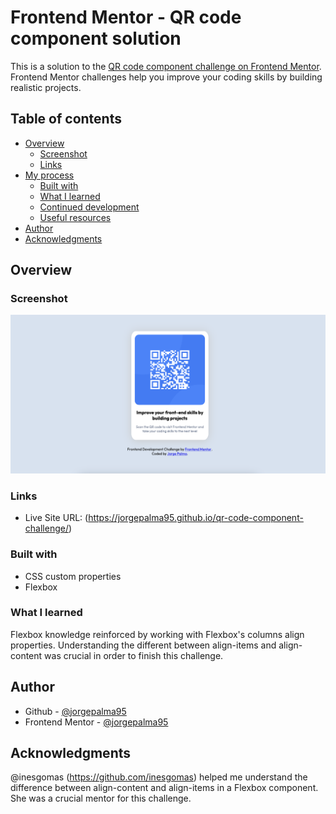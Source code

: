 # Frontend Mentor - QR code component solution

This is a solution to the [QR code component challenge on Frontend Mentor](https://www.frontendmentor.io/challenges/qr-code-component-iux_sIO_H). Frontend Mentor challenges help you improve your coding skills by building realistic projects. 

## Table of contents

- [Overview](#overview)
  - [Screenshot](#screenshot)
  - [Links](#links)
- [My process](#my-process)
  - [Built with](#built-with)
  - [What I learned](#what-i-learned)
  - [Continued development](#continued-development)
  - [Useful resources](#useful-resources)
- [Author](#author)
- [Acknowledgments](#acknowledgments)

## Overview

### Screenshot

![](./screenshot.png)


### Links

- Live Site URL: (https://jorgepalma95.github.io/qr-code-component-challenge/)


### Built with

- CSS custom properties
- Flexbox

### What I learned

Flexbox knowledge reinforced by working with Flexbox's columns align properties.
Understanding the different between align-items and align-content was crucial in order to finish this challenge.


## Author

- Github - [@jorgepalma95](https://github.com/jorgepalma95)
- Frontend Mentor - [@jorgepalma95](https://www.frontendmentor.io/profile/jorgepalma95)


## Acknowledgments

@inesgomas (https://github.com/inesgomas) helped me understand the difference between align-content and align-items in a Flexbox component. She was a crucial mentor for this challenge.

